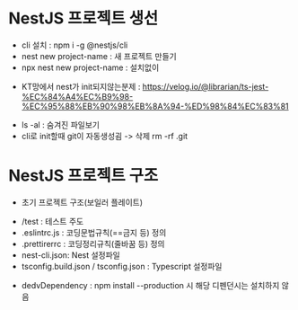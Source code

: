 # NestJS 프로젝트 생선
- cli 설치 : npm i -g @nestjs/cli
- nest new project-name : 새 프로젝트 만들기
- npx nest new project-name : 설치없이

* KT망에서 nest가 init되지않는분제 : https://velog.io/@librarian/ts-jest-%EC%84%A4%EC%B9%98-%EC%95%88%EB%90%98%EB%8A%94-%ED%98%84%EC%83%81

- ls -al : 숨겨진 파일보기
- cli로 init할때 git이 자동생성굄 -> 삭제 rm -rf .git

# NestJS 프로젝트 구조
- 초기 프로젝트 구조(보일러 플레이트)
* /test : 테스트 주도
* .eslintrc.js : 코딩문법규칙(==금지 등) 정의
* .prettirerrc : 코딩정리규칙(줄바꿈 등) 정의
* nest-cli.json: Nest 설정파일
* tsconfig.build.json / tsconfig.json : Typescript 설정파일

- dedvDependency : npm install --production 시 해당 디펜던시는 설치하지 않음


